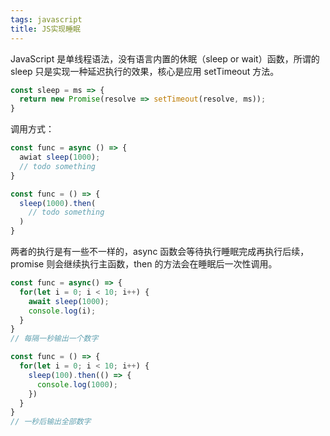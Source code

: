```yaml
---
tags: javascript
title: JS实现睡眠
---
```

JavaScript 是单线程语法，没有语言内置的休眠（sleep or wait）函数，所谓的 sleep 只是实现一种延迟执行的效果，核心是应用 setTimeout 方法。

```js
const sleep = ms => {
  return new Promise(resolve => setTimeout(resolve, ms));
}
```

调用方式：
```js
const func = async () => {
  awiat sleep(1000);
  // todo something
}

const func = () => {
  sleep(1000).then(
    // todo something
  )
}
```

两者的执行是有一些不一样的，async 函数会等待执行睡眠完成再执行后续， promise 则会继续执行主函数，then 的方法会在睡眠后一次性调用。
```js
const func = async() => {
  for(let i = 0; i < 10; i++) {
    await sleep(1000);
    console.log(i);
  }
}
// 每隔一秒输出一个数字

const func = () => {
  for(let i = 0; i < 10; i++) {
    sleep(100).then(() => {
      console.log(1000);
    })
  }
}
// 一秒后输出全部数字
```